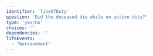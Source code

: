```yaml
---
identifier: 'lineOfDuty'
question: 'Did the deceased die while on active duty?'
type: 'yes/no'
choices: ''
dependencies: ''
lifeEvents: 
  - "bereavement"
---
```

